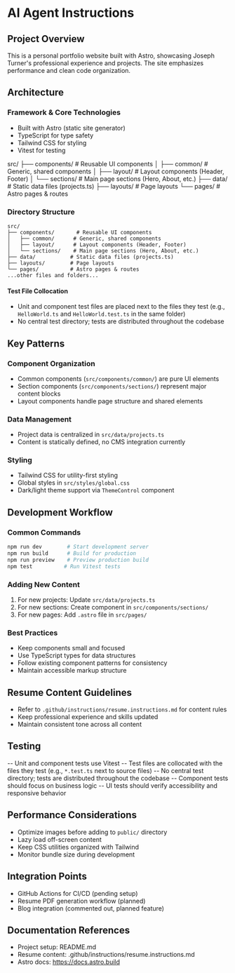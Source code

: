 # AI Agent Instructions

## Project Overview
This is a personal portfolio website built with Astro, showcasing Joseph Turner's professional experience and projects. The site emphasizes performance and clean code organization.

## Architecture

### Framework & Core Technologies
- Built with Astro (static site generator)
- TypeScript for type safety
- Tailwind CSS for styling
- Vitest for testing

src/
├── components/       # Reusable UI components
│   ├── common/      # Generic, shared components
│   ├── layout/      # Layout components (Header, Footer)
│   └── sections/    # Main page sections (Hero, About, etc.)
├── data/           # Static data files (projects.ts)
├── layouts/        # Page layouts
└── pages/          # Astro pages & routes
### Directory Structure
```
src/
├── components/       # Reusable UI components
│   ├── common/      # Generic, shared components
│   ├── layout/      # Layout components (Header, Footer)
│   └── sections/    # Main page sections (Hero, About, etc.)
├── data/           # Static data files (projects.ts)
├── layouts/        # Page layouts
└── pages/          # Astro pages & routes
...other files and folders...
```

#### Test File Collocation
- Unit and component test files are placed next to the files they test (e.g., `HelloWorld.ts` and `HelloWorld.test.ts` in the same folder)
- No central test directory; tests are distributed throughout the codebase

## Key Patterns

### Component Organization
- Common components (`src/components/common/`) are pure UI elements
- Section components (`src/components/sections/`) represent major content blocks
- Layout components handle page structure and shared elements

### Data Management
- Project data is centralized in `src/data/projects.ts`
- Content is statically defined, no CMS integration currently

### Styling
- Tailwind CSS for utility-first styling
- Global styles in `src/styles/global.css`
- Dark/light theme support via `ThemeControl` component

## Development Workflow

### Common Commands
```bash
npm run dev        # Start development server
npm run build      # Build for production
npm run preview    # Preview production build
npm test          # Run Vitest tests
```

### Adding New Content
1. For new projects: Update `src/data/projects.ts`
2. For new sections: Create component in `src/components/sections/`
3. For new pages: Add `.astro` file in `src/pages/`

### Best Practices
- Keep components small and focused
- Use TypeScript types for data structures
- Follow existing component patterns for consistency
- Maintain accessible markup structure

## Resume Content Guidelines
- Refer to `.github/instructions/resume.instructions.md` for content rules
- Keep professional experience and skills updated
- Maintain consistent tone across all content

## Testing
-- Unit and component tests use Vitest
-- Test files are collocated with the files they test (e.g., `*.test.ts` next to source files)
-- No central test directory; tests are distributed throughout the codebase
-- Component tests should focus on business logic
-- UI tests should verify accessibility and responsive behavior

## Performance Considerations
- Optimize images before adding to `public/` directory
- Lazy load off-screen content
- Keep CSS utilities organized with Tailwind
- Monitor bundle size during development

## Integration Points
- GitHub Actions for CI/CD (pending setup)
- Resume PDF generation workflow (planned)
- Blog integration (commented out, planned feature)

## Documentation References
- Project setup: README.md
- Resume content: .github/instructions/resume.instructions.md
- Astro docs: https://docs.astro.build
